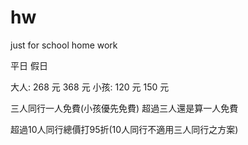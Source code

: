 # hw
just for school home work


平日          假日


大人: 268 元  368 元
小孩: 120 元  150 元

三人同行一人免費(小孩優先免費)
超過三人還是算一人免費

超過10人同行總價打95折(10人同行不適用三人同行之方案)
